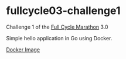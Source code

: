 # fullcycle03-challenge1

Challenge 1 of the [Full Cycle Marathon](https://maratona.fullcycle.com.br/) 3.0

Simple hello application in Go using Docker.

[Docker Image](https://hub.docker.com/r/fzanata/first-docker-go)

